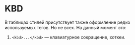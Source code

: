 # KBD 

В таблицах стилей присутствует также оформление редко используемых тегов. Но не всех. На данный момент это:

1. `<kbd>...</kbd>` — клавиатурное сокращение, хоткеи.